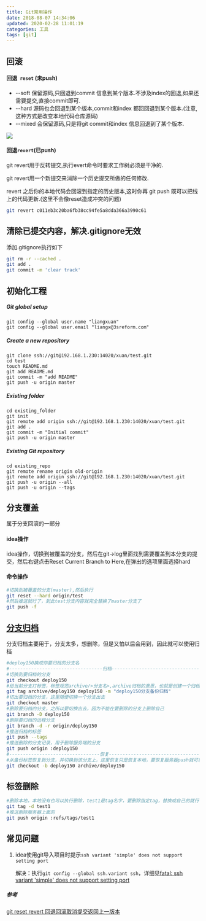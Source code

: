 ```yaml
---
title: Git常用操作
date: 2018-08-07 14:34:06
updated: 2020-02-28 11:01:19
categories: 工具
tags: [git]
---
```


## 回滚

#### 回退` reset` (未push)

* --soft  保留源码,只回退到commit 信息到某个版本.不涉及index的回退,如果还需要提交,直接commit即可.
* --hard 源码也会回退到某个版本,commit和index 都回回退到某个版本.(注意,这种方式是改变本地代码仓库源码) 
* --mixed 会保留源码,只是将git commit和index 信息回退到了某个版本.

![](https://raw.githubusercontent.com/xuanfong1/xuanfong1.github.io/master/image/src_dir/1533623741056.png)

#### 回退`revert`(已push)

git revert用于反转提交,执行evert命令时要求工作树必须是干净的. 

git revert用一个新提交来消除一个历史提交所做的任何修改.

revert 之后你的本地代码会回滚到指定的历史版本,这时你再 git push 既可以把线上的代码更新.(这里不会像reset造成冲突的问题)

```sh
git revert c011eb3c20ba6fb38cc94fe5a8dda366a3990c61
```

## 清除已提交内容，解决.gitignore无效

添加.gitignore执行如下

```bash
git rm -r --cached .
git add .
git commit -m 'clear track'
```

## 初始化工程

##### Git global setup

```
git config --global user.name "liangxuan"
git config --global user.email "liangx@3sreform.com"
```

##### Create a new repository

```
git clone ssh://git@192.168.1.230:14020/xuan/test.git
cd test
touch README.md
git add README.md
git commit -m "add README"
git push -u origin master
```

##### Existing folder

```
cd existing_folder
git init
git remote add origin ssh://git@192.168.1.230:14020/xuan/test.git
git add .
git commit -m "Initial commit"
git push -u origin master
```

##### Existing Git repository

```
cd existing_repo
git remote rename origin old-origin
git remote add origin ssh://git@192.168.1.230:14020/xuan/test.git
git push -u origin --all
git push -u origin --tags
```

## 分支覆盖

属于分支回滚的一部分

#### idea操作

idea操作，切换到被覆盖的分支，然后在git->log里面找到需要覆盖到本分支的提交，然后右键点击Reset Current Branch to Here,在弹出的选项里面选择hard

#### 命令操作

```bash
#切换到被覆盖的分支(master),然后执行
git reset --hard origin/test
#然后推送就行了，到此test分支内容就完全替换了master分支了
git push -f
```

## [分支归档](https://stackoverflow.com/questions/1307114/how-can-i-archive-git-branches)

分支归档主要用于，分支太多，想删除，但是又怕以后会用到，因此就可以使用归档

```bash
#deploy150换成你要归档的分支名
#----------------------------------归档--------------------------------------
#切换到要归档的分支
git checkout deploy150 
#给当前分支打标签，标签规范archive/>分支名>,archive归档的意思，也就是创建一个归档标签，-m注释参数可选
git tag archive/deploy150 deploy150 -m "deploy150分支备份归档"
#切出要归档的分支，这里随便切换一个分支出去
git checkout master
#删除要归档的分支，之所以要切换出去，因为不能在要删除的分支上删除自己
git branch -D deploy150
#删除要归档的远程分支
git branch -d -r origin/deploy150 
#推送归档的标签
git push --tags 
#推送删除的分支记录，用于删除服务端的分支
git push origin :deploy150 
#---------------------------------恢复---------------------------------------
#从备份标签恢复到分支，并切换到该分支上，这里恢复只是恢复本地，要恢复服务器push就可以了
git checkout -b deploy150 archive/deploy150
```

## 标签删除

```bash
#删除本地，本地没有也可以执行删除，test1是tag名字，要删除指定tag，替换成自己的就行
git tag -d test1
#推送删除服务器上面的
git push origin :refs/tags/test1
```

## 常见问题

1. idea使用git导入项目时提示`ssh variant 'simple' does not support setting port`

   解决：执行`git config --global ssh.variant ssh`，详细见[fatal: ssh variant 'simple' does not support setting port](https://stackoverflow.com/questions/48417505/fatal-ssh-variant-simple-does-not-support-setting-port)



##### 参考

[git reset revert 回退回滚取消提交返回上一版本](http://yijiebuyi.com/blog/8f985d539566d0bf3b804df6be4e0c90.html)